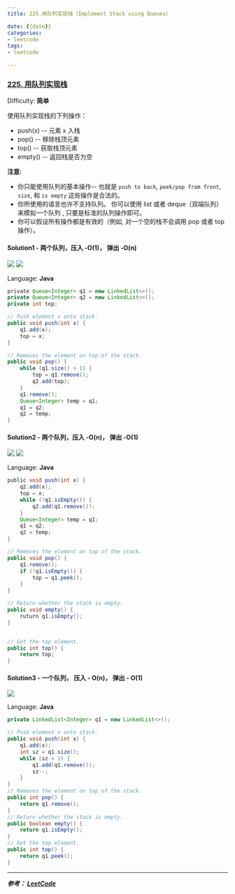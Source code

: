 ```yaml
---
title: 225.用队列实现栈（Implement Stack using Queues）

date: {{date}}
categories:
- leetcode
tags:
- leetcode

---
```

### [225\. 用队列实现栈](https://leetcode-cn.com/problems/implement-stack-using-queues/)

Difficulty: **简单**


使用队列实现栈的下列操作：

*   push(x) -- 元素 x 入栈
*   pop() -- 移除栈顶元素
*   top() -- 获取栈顶元素
*   empty() -- 返回栈是否为空

**注意:**

*   你只能使用队列的基本操作-- 也就是 `push to back`, `peek/pop from front`, `size`, 和 `is empty` 这些操作是合法的。
*   你所使用的语言也许不支持队列。 你可以使用 list 或者 deque（双端队列）来模拟一个队列 , 只要是标准的队列操作即可。
*   你可以假设所有操作都是有效的（例如, 对一个空的栈不会调用 pop 或者 top 操作）。


#### Solution1 - 两个队列，压入 -O(1)， 弹出 -O(n)

![](https://pic.leetcode-cn.com/73b3988402ba76f30372520cd8a3dd77afd4f2bf54020966f4b8975708e84dc9-file_1561370741978)
![](https://pic.leetcode-cn.com/558b9e9258a8ba35c6456ea714d05f55d35da3c3306bef8fa47099093a3ab5b7-file_1561370741978)

Language: **Java**

```java
​private Queue<Integer> q1 = new LinkedList<>();
private Queue<Integer> q2 = new LinkedList<>();
private int top;

// Push element x onto stack.
public void push(int x) {
    q1.add(x);
    top = x;
}

// Removes the element on top of the stack.
public void pop() {
    while (q1.size() > 1) {
        top = q1.remove();
        q2.add(top);
    }
    q1.remove();
    Queue<Integer> temp = q1;
    q1 = q2;
    q2 = temp;
}


```

#### Solution2 - 两个队列，压入 -O(n)， 弹出 -O(1)

![](https://pic.leetcode-cn.com/1acd10c255534e86719cf83b07f294c76967687c52db3ec44367d0cb7c45483e-file_1561370741978)
![](https://pic.leetcode-cn.com/fc27d76b78bbe094f6912a0aa56dee5f8e618a4f04834ab043eb39ecb2e0cc93-file_1561370741978)

Language: **Java**

```java
​public void push(int x) {
    q2.add(x);
    top = x;
    while (!q1.isEmpty()) {
        q2.add(q1.remove());
    }
    Queue<Integer> temp = q1;
    q1 = q2;
    q2 = temp;
}

// Removes the element on top of the stack.
public void pop() {
    q1.remove();
    if (!q1.isEmpty()) {
    	top = q1.peek();
    }
}

// Return whether the stack is empty.
public void empty() {
    ruturn q1.isEmpty();
}


// Get the top element.
public int top() {
    return top;
}

```

#### Solution3 - 一个队列， 压入 - O(n)， 弹出 - O(1)

![](https://pic.leetcode-cn.com/558b9e9258a8ba35c6456ea714d05f55d35da3c3306bef8fa47099093a3ab5b7-file_1561370741978)

Language: **Java**

```java
private LinkedList<Integer> q1 = new LinkedList<>();

// Push element x onto stack.
public void push(int x) {
    q1.add(x);
    int sz = q1.size();
    while (sz > 1) {
        q1.add(q1.remove());
        sz--;
    }
}
// Removes the element on top of the stack.
public int pop() {
    return q1.remove();
}
// Return whether the stack is empty.
public boolean empty() {
    return q1.isEmpty();
}
// Get the top element.
public int top() {
    return q1.peek();
}

```

---
***参考：
[LeetCode](https://leetcode-cn.com/problems/implement-stack-using-queues/solution/yong-dui-lie-shi-xian-zhan-by-leetcode/)***
